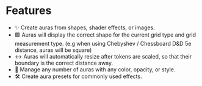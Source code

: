 # Features

-   ✨ Create auras from shapes, shader effects, or images.
-   🟩 Auras will display the correct shape for the current grid type and grid measurement type. (e.g when using Chebyshev / Chessboard D&D 5e distance, auras will be square)
-   ↔️ Auras will automatically resize after tokens are scaled, so that their boundary is the correct distance away.
-   🎨 Manage any number of auras with any color, opacity, or style.
-   🛠️ Create aura presets for commonly used effects.